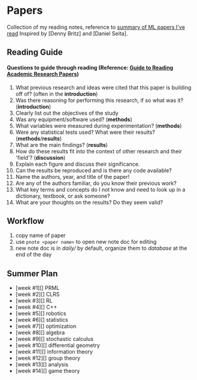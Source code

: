 # Papers

Collection of my reading notes, reference to [summary of ML papers I've read](https://github.com/kweonwooj/papers)
Inspired by [Denny Britz] and [Daniel Seita].

<!--- *********************************************************************************************************************************************** --->
## Reading Guide 

#### Questions to guide through reading (Reference: [Guide to Reading Academic Research Papers](https://towardsdatascience.com/guide-to-reading-academic-research-papers-c69c21619de6))

1. What previous research and ideas were cited that this paper is building off of? (often in the **introduction**)
2. Was there reasoning for performing this research, if so what was it? (**introduction**)
3. Clearly list out the objectives of the study
4. Was any equipment/software used? (**methods**)
5. What variables were measured during experimentation? (**methods**)
6. Were any statistical tests used? What were their results? (**methods**/**results**)
7. What are the main findings? (**results**)
8. How do these results fit into the context of other research and their 'field'? (**discussion**)
9. Explain each figure and discuss their significance.
10. Can the results be reproduced and is there any code available?
11. Name the authors, year, and title of the paper!
12. Are any of the authors familiar, do you know their previous work? 
13. What key terms and concepts do I not know and need to look up in a dictionary, textbook, or ask someone?
14. What are your thoughts on the results? Do they seem valid?


<!--- *********************************************************************************************************************************************** --->
## Workflow 

1. copy name of paper 
2. use `pnote <paper name>` to open new note doc for editing 
3. new note doc is in *daily/* by default, organize them to *database* at the end of the day 


<!--- *********************************************************************************************************************************************** --->

## Summer Plan 

- [week #1][] PRML 
- [week #2][] CLRS
- [week #3][] RL
- [week #4][] C++
- [week #5][] robotics
- [week #6][] statistics
- [week #7][] optimization 
- [week #8][] algebra 
- [week #9][] stochastic calculus 
- [week #10][] differential geometry
- [week #11][] information theory
- [week #12][] group theory 
- [week #13][] analysis
- [week #14][] game theory 



<!--- *********************************************************************************************************************************************** --->

[1]:https://blog.acolyer.org/about/
[2]:https://github.com/dennybritz/deeplearning-papernotes



<!-- **********************   Misc   *************************** -->
<!--
to do in-page referencing
    [XX](#1)
    <a name="1"></a> 
-->